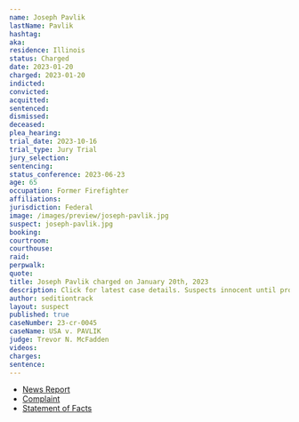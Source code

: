 ```yaml
---
name: Joseph Pavlik
lastName: Pavlik
hashtag:
aka:
residence: Illinois
status: Charged
date: 2023-01-20
charged: 2023-01-20
indicted:
convicted:
acquitted:
sentenced:
dismissed:
deceased:
plea_hearing:
trial_date: 2023-10-16
trial_type: Jury Trial
jury_selection:
sentencing:
status_conference: 2023-06-23
age: 65
occupation: Former Firefighter
affiliations:
jurisdiction: Federal
image: /images/preview/joseph-pavlik.jpg
suspect: joseph-pavlik.jpg
booking:
courtroom:
courthouse:
raid:
perpwalk:
quote:
title: Joseph Pavlik charged on January 20th, 2023
description: Click for latest case details. Suspects innocent until proven guilty.
author: seditiontrack
layout: suspect
published: true
caseNumber: 23-cr-0045
caseName: USA v. PAVLIK
judge: Trevor N. McFadden
videos:
charges:
sentence:
---
```

- [News Report](https://www.cbsnews.com/chicago/news/chicago-man-jan-6-charged/)
- [Complaint](https://www.justice.gov/usao-dc/case-multi-defendant/file/1567236/download)
- [Statement of Facts](https://www.justice.gov/usao-dc/case-multi-defendant/file/1567241/download)
